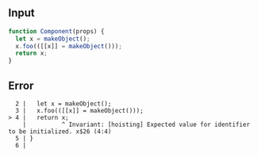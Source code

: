 
## Input

```javascript
function Component(props) {
  let x = makeObject();
  x.foo(([[x]] = makeObject()));
  return x;
}

```


## Error

```
  2 |   let x = makeObject();
  3 |   x.foo(([[x]] = makeObject()));
> 4 |   return x;
    |          ^ Invariant: [hoisting] Expected value for identifier to be initialized. x$26 (4:4)
  5 | }
  6 |
```
          
      